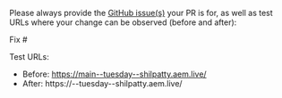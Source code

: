 Please always provide the [GitHub issue(s)](../issues) your PR is for, as well as test URLs where your change can be observed (before and after):

Fix #<gh-issue-id>

Test URLs:
- Before: https://main--tuesday--shilpatty.aem.live/
- After: https://<branch>--tuesday--shilpatty.aem.live/

